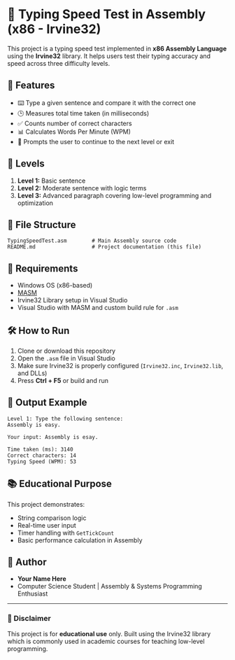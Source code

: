 # 🧠 Typing Speed Test in Assembly (x86 - Irvine32)

This project is a typing speed test implemented in **x86 Assembly Language** using the **Irvine32** library. It helps users test their typing accuracy and speed across three difficulty levels.

## 🚀 Features

- ⌨️ Type a given sentence and compare it with the correct one
- 🕒 Measures total time taken (in milliseconds)
- ✅ Counts number of correct characters
- 📊 Calculates Words Per Minute (WPM)
- 🔄 Prompts the user to continue to the next level or exit

## 🧩 Levels

1. **Level 1:** Basic sentence
2. **Level 2:** Moderate sentence with logic terms
3. **Level 3:** Advanced paragraph covering low-level programming and optimization

## 📁 File Structure

```
TypingSpeedTest.asm        # Main Assembly source code
README.md                  # Project documentation (this file)
```

## 🔧 Requirements

- Windows OS (x86-based)
- [MASM](https://learn.microsoft.com/en-us/cpp/assembler/masm/microsoft-macro-assembler-reference?view=msvc-170)
- Irvine32 Library setup in Visual Studio
- Visual Studio with MASM and custom build rule for `.asm`

## 🛠️ How to Run

1. Clone or download this repository
2. Open the `.asm` file in Visual Studio
3. Make sure Irvine32 is properly configured (`Irvine32.inc`, `Irvine32.lib`, and DLLs)
4. Press **Ctrl + F5** or build and run

## 🧪 Output Example

```
Level 1: Type the following sentence:
Assembly is easy.

Your input: Assembly is esay.

Time taken (ms): 3140
Correct characters: 14
Typing Speed (WPM): 53
```

## 📚 Educational Purpose

This project demonstrates:
- String comparison logic
- Real-time user input
- Timer handling with `GetTickCount`
- Basic performance calculation in Assembly

## 📝 Author

- **Your Name Here**
- Computer Science Student | Assembly & Systems Programming Enthusiast

---

### 📢 Disclaimer

This project is for **educational use** only. Built using the Irvine32 library which is commonly used in academic courses for teaching low-level programming.
